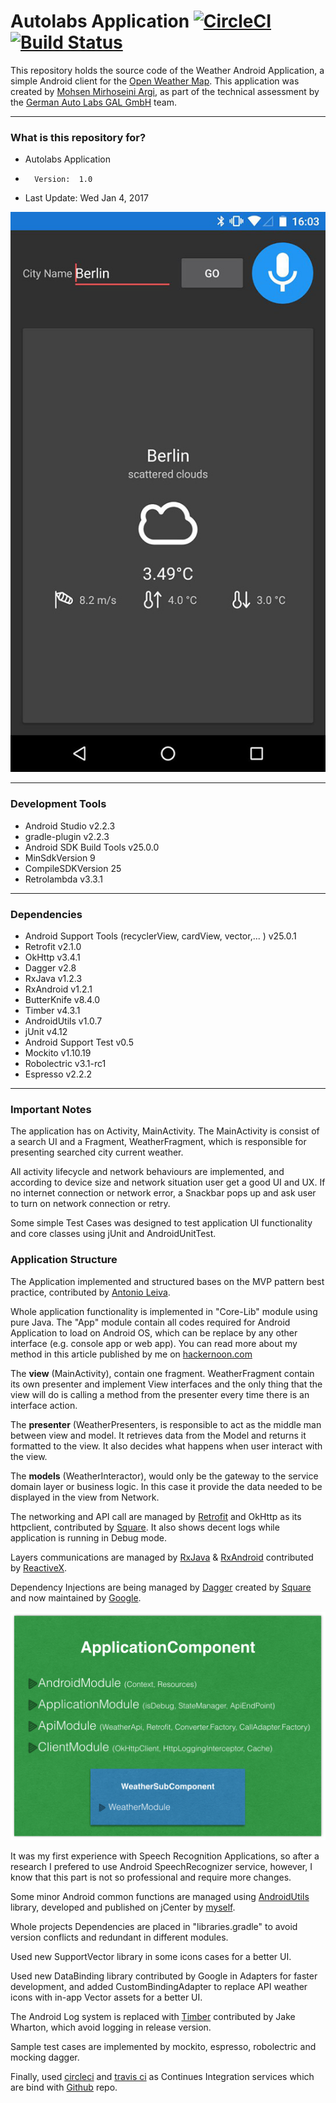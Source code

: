 Autolabs Application [![CircleCI](https://circleci.com/gh/mmirhoseini/Android-coding-challenge.svg?style=svg)](https://circleci.com/gh/mmirhoseini/Android-coding-challenge) [![Build Status](https://travis-ci.org/mmirhoseini/Android-coding-challenge.svg?branch=master)](https://travis-ci.org/mmirhoseini/Android-coding-challenge)
===============================

This repository holds the source code of the Weather Android Application, a simple Android client for the [Open Weather Map](http://openweathermap.org).
This application was created by [Mohsen Mirhoseini Argi](http://mirhoseini.com), as part of the technical assessment by the [German Auto Labs GAL GmbH](https://www.germanautolabs.com) team.

--------------------
### What is this repository for? ###

* Autolabs Application
*       Version:  1.0
* Last Update: Wed Jan 4, 2017

![Screenshot](screenshot.jpg)

--------------------
### Development Tools ###

* Android Studio v2.2.3
* gradle-plugin v2.2.3
* Android SDK Build Tools v25.0.0
* MinSdkVersion 9
* CompileSDKVersion 25
* Retrolambda v3.3.1

--------------------
### Dependencies ###

* Android Support Tools (recyclerView, cardView, vector,... ) v25.0.1
* Retrofit v2.1.0
* OkHttp v3.4.1
* Dagger v2.8
* RxJava v1.2.3
* RxAndroid v1.2.1
* ButterKnife v8.4.0
* Timber v4.3.1
* AndroidUtils v1.0.7
* jUnit v4.12
* Android Support Test v0.5
* Mockito v1.10.19
* Robolectric v3.1-rc1
* Espresso v2.2.2

--------------------
### Important Notes ###

The application has on Activity, MainActivity. The MainActivity is consist of a search UI and a Fragment, WeatherFragment, which is responsible for presenting searched city current weather.

All activity lifecycle and network behaviours are implemented, and according to device size and network situation user get a good UI and UX. If no internet connection or network error, a Snackbar pops up and ask user to turn on network connection or retry.

Some simple Test Cases was designed to test application UI functionality and core classes using jUnit and AndroidUnitTest.

### Application Structure ###

The Application implemented and structured bases on the MVP pattern best practice, contributed by [Antonio Leiva](http://antonioleiva.com/mvp-android/).

Whole application functionality is implemented in "Core-Lib" module using pure Java. The "App" module contain all codes required for Android Application to load on Android OS, which can be replace by any other interface (e.g. console app or web app). You can read more about my method in this article published by me on [hackernoon.com](https://hackernoon.com/yet-another-mvp-article-part-1-lets-get-to-know-the-project-d3fd553b3e21#.h18h1lefy)

The **view** (MainActivity), contain one fragment. WeatherFragment contain its own presenter and implement View interfaces and the only thing that the view will do is calling a method from the presenter every time there is an interface action.

The **presenter** (WeatherPresenters, is responsible to act as the middle man between view and model. It retrieves data from the Model and returns it formatted to the view. It also decides what happens when user interact with the view.

The **models** (WeatherInteractor), would only be the gateway to the service domain layer or business logic. In this case it provide the data needed to be displayed in the view from Network.

The networking and API call are managed by [Retrofit](http://square.github.io/retrofit/) and OkHttp as its httpclient, contributed by [Square](http://square.github.io). It also shows decent logs while application is running in Debug mode. 

Layers communications are managed by [RxJava](https://github.com/ReactiveX/RxJava) & [RxAndroid](https://github.com/ReactiveX/RxAndroid) contributed by [ReactiveX](http://reactivex.io).

Dependency Injections are being managed by [Dagger](https://github.com/google/dagger) created by [Square](http://square.github.io) and now maintained by [Google](http://google.github.io/dagger/).

![Diagram](diagram.png)

It was my first experience with Speech Recognition Applications, so after a research I prefered to use Android SpeechRecognizer service, however, I know that this part is not so professional and require more changes.  

Some minor Android common functions are managed using [AndroidUtils](https://github.com/mmirhoseini/android_utils) library, developed and published on jCenter by [myself](http://mirhoseini.com).

Whole projects Dependencies are placed in "libraries.gradle" to avoid version conflicts and redundant in different modules.

Used new SupportVector library in some icons cases for a better UI.

Used new DataBinding library contributed by Google in Adapters for faster development, and added CustomBindingAdapter to replace API weather icons with in-app Vector assets for a better UI.

The Android Log system is replaced with [Timber](https://github.com/JakeWharton/timber) contributed by Jake Wharton, which avoid logging in release version.

Sample test cases are implemented by mockito, espresso, robolectric and mocking dagger.

Finally, used [circleci](https://circleci.com/gh/mmirhoseini/Android-coding-challenge) and [travis ci](https://travis-ci.org/mmirhoseini/Android-coding-challenge) as Continues Integration services which are bind with [Github](https://github.com/mmirhoseini/Android-coding-challenge) repo.
